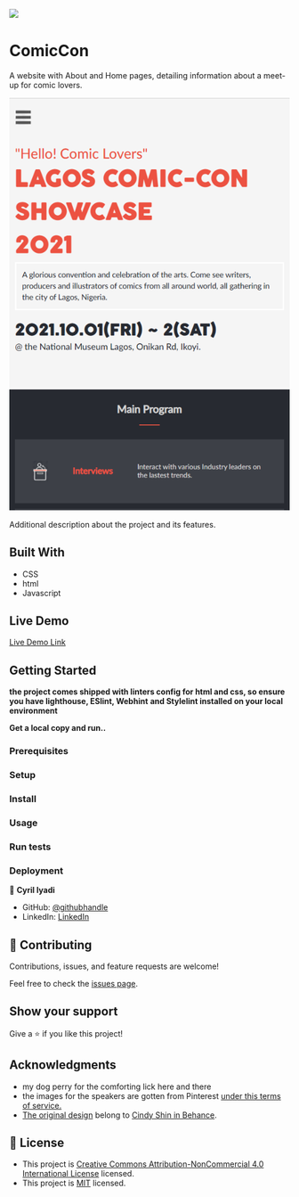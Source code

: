 ![](https://img.shields.io/badge/Microverse-blueviolet)

# ComicCon
A website with About and Home pages, detailing information about a meet-up for comic lovers.

![screenshot](/images/screenShot.PNG)

Additional description about the project and its features.

## Built With

- CSS
- html
- Javascript

## Live Demo

[Live Demo Link](https://see-why.github.io/ComicCon/)


## Getting Started

**the project comes shipped with linters config for html and css, so ensure you have lighthouse, ESlint, Webhint**
**and Stylelint installed on your local environment**

**Get a local copy and run..**

### Prerequisites

### Setup

### Install

### Usage

### Run tests

### Deployment



👤 **Cyril Iyadi**

- GitHub: [@githubhandle](https://github.com/see-why)
- LinkedIn: [LinkedIn](https://www.linkedin.com/in/cyril-iyadi-83517270)

## 🤝 Contributing

Contributions, issues, and feature requests are welcome!

Feel free to check the [issues page](../../issues/).

## Show your support

Give a ⭐️ if you like this project!

## Acknowledgments
- my dog perry for the comforting lick here and there 
- the images for the speakers are gotten from Pinterest [under this terms of service.](https://policy.pinterest.com/en/terms-of-service)
- [The original design](https://www.behance.net/gallery/29845175/CC-Global-Summit-2015) belong to [Cindy Shin in Behance](https://www.behance.net/adagio07).

## 📝 License

- This project is [Creative Commons Attribution-NonCommercial 4.0 International License](http://creativecommons.org/licenses/by-nc/4.0/) licensed.
- This project is [MIT](./Licenses//MIT.md) licensed.